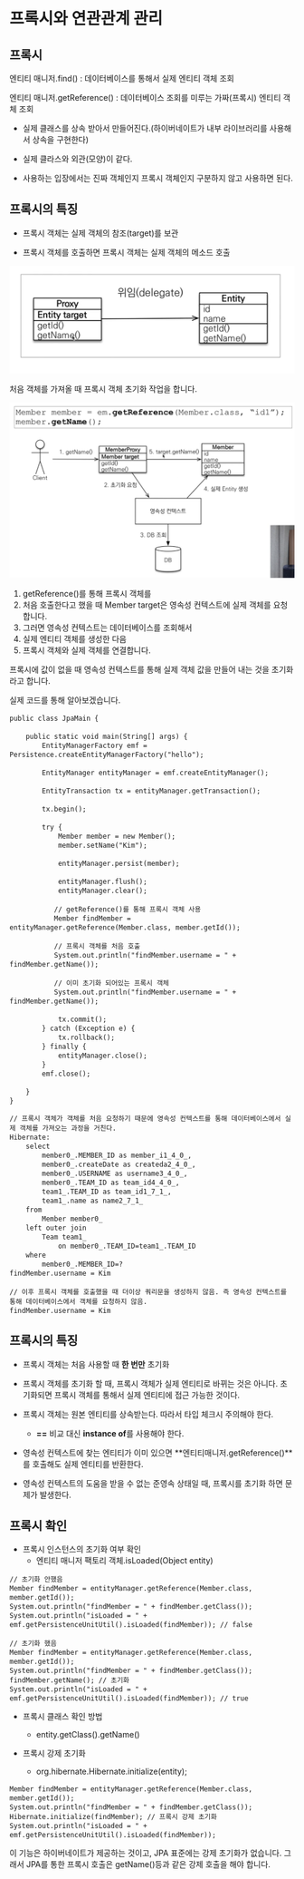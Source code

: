 # 프록시와 연관관계 관리

## 프록시

엔티티 매니저.find() : 데이터베이스를 통해서 실제 엔티티 객체 조회

엔티티 매니저.getReference() : 데이터베이스 조회를 미루는 가짜(프록시) 엔티티 객체 조회

- 실제 클래스를 상속 받아서 만들어진다.(하이버네이트가 내부 라이브러리를 사용해서 상속을 구현한다)

- 실제 클라스와 외관(모양)이 같다.

- 사용하는 입장에서는 진짜 객체인지 프록시 객체인지 구분하지 않고 사용하면 된다.

## 프록시의 특징

- 프록시 객체는 실제 객체의 참조(target)를 보관

- 프록시 객체를 호출하면 프록시 객체는 실제 객체의 메소드 호출

![프록시](../images/%ED%94%84%EB%A1%9D%EC%8B%9C-1.png)

처음 객체를 가져올 때 프록시 객체 초기화 작업을 합니다.

![프록시](../images/%ED%94%84%EB%A1%9D%EC%8B%9C-2.png)

1. getReference()를 통해 프록시 객체를 
2. 처음 호출한다고 했을 때 Member target은 영속성 컨텍스트에 실제 객체를 요청합니다.  
3. 그러면 영속성 컨텍스트는 데이터베이스를 조회해서 
4. 실제 엔티티 객체를 생성한 다음 
5. 프록시 객체와 실제 객체를 연결합니다.

프록시에 값이 없을 때 영속성 컨텍스트를 통해 실제 객체 값을 만들어 내는 것을 초기화라고 합니다.

실제 코드를 통해 알아보겠습니다.

```
public class JpaMain {

    public static void main(String[] args) {
        EntityManagerFactory emf = Persistence.createEntityManagerFactory("hello");

        EntityManager entityManager = emf.createEntityManager();

        EntityTransaction tx = entityManager.getTransaction();

        tx.begin();

        try {
            Member member = new Member();
            member.setName("Kim");

            entityManager.persist(member);

            entityManager.flush();
            entityManager.clear();

           // getReference()를 통해 프록시 객체 사용
           Member findMember = entityManager.getReference(Member.class, member.getId());

           // 프록시 객체를 처음 호출
           System.out.println("findMember.username = " + findMember.getName());

           // 이미 초기화 되어있는 프록시 객체
           System.out.println("findMember.username = " + findMember.getName());

            tx.commit();
        } catch (Exception e) {
            tx.rollback();
        } finally {
            entityManager.close();
        }
        emf.close();

    }
}
```

```
// 프록시 객체가 객체를 처음 요청하기 때문에 영속성 컨텍스트를 통해 데이터베이스에서 실제 객체를 가져오는 과정을 거친다.
Hibernate: 
    select
        member0_.MEMBER_ID as member_i1_4_0_,
        member0_.createDate as createda2_4_0_,
        member0_.USERNAME as username3_4_0_,
        member0_.TEAM_ID as team_id4_4_0_,
        team1_.TEAM_ID as team_id1_7_1_,
        team1_.name as name2_7_1_ 
    from
        Member member0_ 
    left outer join
        Team team1_ 
            on member0_.TEAM_ID=team1_.TEAM_ID 
    where
        member0_.MEMBER_ID=?
findMember.username = Kim

// 이후 프록시 객체를 호출했을 때 더이상 쿼리문을 생성하지 않음. 즉 영속성 컨텍스트를 통해 데이터베이스에서 객체를 요청하지 않음.
findMember.username = Kim
```

## 프록시의 특징

- 프록시 객체는 처음 사용할 때 **한 번만** 초기화

- 프록시 객체를 초기화 할 때, 프록시 객체가 실제 엔티티로 바뀌는 것은 아니다. 초기화되면 프록시 객체를 통해서 실제 엔티티에 접근 가능한 것이다.

- 프록시 객체는 원본 엔티티를 상속받는다. 따라서 타입 체크시 주의해야 한다.
    - **==** 비교 대신 **instance of**를 사용해야 한다.

- 영속성 컨텍스트에 찾는 엔티티가 이미 있으면 **엔티티매니저.getReference()**를 호출해도 실제 엔티티를 반환한다.

- 영속성 컨텍스트의 도움을 받을 수 없는 준영속 상태일 때, 프록시를 초기화 하면 문제가 발생한다.

## 프록시 확인

- 프록시 인스턴스의 초기화 여부 확인
    - 엔티티 매니저 팩토리 객체.isLoaded(Object entity)

```
// 초기화 안했음
Member findMember = entityManager.getReference(Member.class, member.getId());
System.out.println("findMember = " + findMember.getClass());
System.out.println("isLoaded = " + emf.getPersistenceUnitUtil().isLoaded(findMember)); // false

// 초기화 했음
Member findMember = entityManager.getReference(Member.class, member.getId());
System.out.println("findMember = " + findMember.getClass());
findMember.getName(); // 초기화
System.out.println("isLoaded = " + emf.getPersistenceUnitUtil().isLoaded(findMember)); // true
```

- 프록시 클래스 확인 방법
    -  entity.getClass().getName()

- 프록시 강제 초기화
    - org.hibernate.Hibernate.initialize(entity);

```
Member findMember = entityManager.getReference(Member.class, member.getId());
System.out.println("findMember = " + findMember.getClass());
Hibernate.initialize(findMember); // 프록시 강제 초기화
System.out.println("isLoaded = " + emf.getPersistenceUnitUtil().isLoaded(findMember));
```

이 기능은 하이버네이트가 제공하는 것이고, JPA 표준에는 강제 초기화가 없습니다. 그래서 JPA를 통한 프록시 호출은 getName()등과 같은 강제 호출을 해야 합니다.

